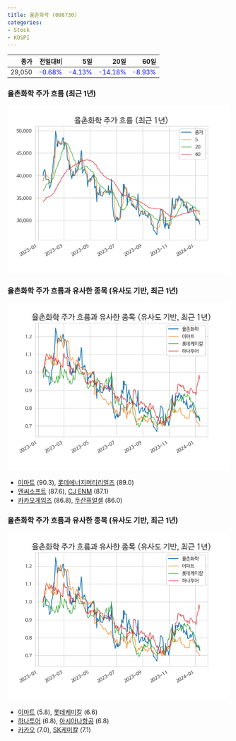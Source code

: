 ```yaml
---
title: 율촌화학 (008730)
categories:
- Stock
- KOSPI
---
```


|종가|전일대비|5일|20일|60일|
|---:|-------:|--:|---:|---:|
|29,050|<span style="color: blue">-0.68%</span>|<span style="color: blue">-4.13%</span>|<span style="color: blue">-14.18%</span>|<span style="color: blue">-8.93%</span>|

<!-- more -->
### 율촌화학 주가 흐름 (최근 1년)
![008730](/assets/images/stock/008730.png)


### 율촌화학 주가 흐름과 유사한 종목 (유사도 기반, 최근 1년)
![008730](/assets/images/stock/008730_sim.png)

- [이마트](/139480/) (90.3), [롯데에너지머티리얼즈](/020150/) (89.0)
- [엔씨소프트](/036570/) (87.6), [CJ ENM](/035760/) (87.1)
- [카카오게임즈](/293490/) (86.8), [두산퓨얼셀](/336260/) (86.0)


### 율촌화학 주가 흐름과 유사한 종목 (유사도 기반, 최근 1년)
![008730](/assets/images/stock/008730_sim.png)

- [이마트](/139480/) (5.8), [롯데케미칼](/011170/) (6.6)
- [하나투어](/039130/) (6.8), [아시아나항공](/020560/) (6.8)
- [카카오](/035720/) (7.0), [SK케미칼](/285130/) (7.1)